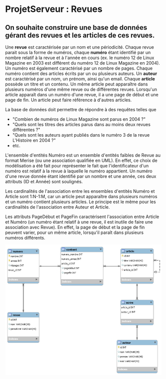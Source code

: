 # ProjetServeur : Revues

## On souhaite construire une base de données gérant des revues et les articles de ces revues.

Une **revue** est caractérisée par un nom et une périodicité. Chaque revue parait sous la forme de
numéros, chaque **numéro** étant identifié par un nombre relatif à la revue et à l'année en cours (ex. le
numéro 12 de Linux Magazine en 2003 est différent du numéro 12 de Linux Magazine en 2004). Un
numéro est également caractérisé par un nombre de pages. Chaque numéro contient des articles
écrits par un ou plusieurs auteurs. Un **auteur** est caractérisé par un nom, un prénom, ainsi qu'un
email. Chaque **article** possède un titre et un contenu. Un même article peut apparaître dans plusieurs
numéros d'une même revue ou de différentes revues. Lorsqu'un article apparaît dans un numéro
d'une revue, il a une page de début et une page de fin. Un article peut faire référence à d'autres
articles.

La base de données doit permettre de répondre à des requêtes telles que 
* "Combien de numéros de Linux Magazine sont parus en 2004 ?" 
* "Quels sont les titres des articles parus dans au moins deux revues différentes ?" 
* "Quels sont les auteurs ayant publiés dans le numéro 3 de la revue L'Histoire en 2004 ?" 
* etc.

L'ensemble d'entités Numéro est un ensemble d'entités faibles de Revue au format Merise (ou une
association qualifiée en UML). En effet, ce choix de modélisation a été fait pour représenter le fait
que l'identificateur d'un numéro est relatif à la revue à laquelle le numéro appartient. Un numéro
d'une revue donnée étant identifié par un nombre et une année, ces deux attributs (ID et Année)
sont soulignés.

Les cardinalités de l'association entre les ensembles d'entités Numéro et Article sont 1:N-1:M, car un
article peut apparaître dans plusieurs numéros et un numéro contient plusieurs articles. Le principe
est le même pour les cardinalités de l'association entre Auteur et Article.

Les attributs PageDébut et PageFin caractérisent l'association entre Article et Numéro (un numéro
étant relatif à une revue, il est inutile de faire une association avec Revue). En effet, la page de début
et la page de fin peuvent varier, pour un même article, lorsqu'il paraît dans plusieurs numéros
différents.

![Schema](https://github.com/MariamAv/ProjetServeur/blob/master/bdd/schema.png)


